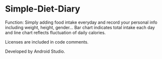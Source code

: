 # Simple-Diet-Diary
Function: Simply adding food intake everyday and record your personal info including weight, height, gender... Bar chart indicates total intake each day and line chart reflects fluctuation of daily calories.

Licenses are included in code comments.

Developed by Android Studio.
